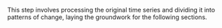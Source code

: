 This step involves processing the original time series and dividing it into patterns of change, laying the groundwork for the following sections.
